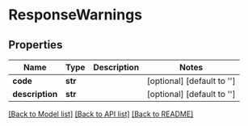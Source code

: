 # ResponseWarnings

## Properties
Name | Type | Description | Notes
------------ | ------------- | ------------- | -------------
**code** | **str** |  | [optional] [default to '']
**description** | **str** |  | [optional] [default to '']

[[Back to Model list]](../README.md#documentation-for-models) [[Back to API list]](../README.md#documentation-for-api-endpoints) [[Back to README]](../README.md)

